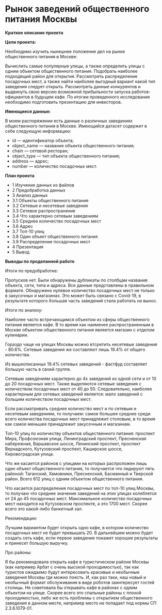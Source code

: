 # Рынок заведений общественного питания Москвы
**Краткое описание проекта**

**Цели проекта:**

Необходимо изучить нынешнее положение дел на рынке общественного питания в Москве:

Вычислить самые популярные улицы, а также определить улицы с одним объектом общественного питания.
Подобрать наиболее подходящий район для открытия.
Рассмотреть распределение посадочных мест, а также найти наиболее выгодный вариант какой тип заведения следует открыть.
Рассмотреть данные конкурентов и выдвинуть свою версию возможной прибыльности запуска работов-официантов в будущем кафе.
По итогам проведенного исследования необходимо подготовить презентацию для инвесторов.

**Имеющиеся данные:**

В моем распоряжении есть данные о различных заведениях общественного питания в Москве. Имеющийся датасет содержит в себе следующую информацию:

- id — идентификатор объекта;
- object_name — название объекта общественного питания;
- chain — сетевой ресторан;
- object_type — тип объекта общественного питания;
- address — адрес;
- number — количество посадочных мест.

**План проекта**

- 1  Изучение данных из файлов
- 2  Предобработка данных
- 3  Анализ данных
- 3.1  Объекты общественного питания
- 3.2  Сетевые и несетевые заведения
- 3.3  Сетевое распространение
- 3.4  Что характерно сетевым заведениям
- 3.5  Среднее количество посадочных мест
- 3.6  Адрес
- 3.7  Топ-10 улиц
- 3.8  Один объект общественного питания
- 3.9  Распределение посадочных мест
- 4  Презентация
- 5  Вывод

**Выводы по проделанной работе**

Итоги по предобработке:

Пропусков нет.
Были обнаружены дубликаты по столбцам названия объекта, сети, типа и адреса.
Все данные представлены в правильном формате.
Обнаружено нулевое количество посадочных мест не только в закусочных и магазинах. Это может быть связано с Covid-19, в результате которого большая часть заведений стала работать на вынос.

Итоги по анализу:

Наиболее часто встречающимся объектом из сферы общественного питания является кафе. В то время как наименее распространенным в Москве объектом общественного питания является магазин с отделом кулинарии.

Гораздо чаще на улицах Москвы можно втсретить несетевые заведения - 80.6%. Сетевые заведения же составляют лишь 19.4% от общего количества.

Из вышеописанных 19.4% сетевых заведений - фастфуд составляет большую часть в своей группе.

Сетевым заведениям характерно до 4х заведений из одной сети и от 10 до 20 посадочных мест. Также выделяются сетевые заведения с количеством посадочных мест от 40 до 50. Следовательно, наиболее характерным для сетевых заведений является: мало заведений с большим количеством посадочных мест.

Если рассматривать среднее количество мест и по сетевым и несетевым заведениям, то получаем: самое большее среднее среди всего количества посадочных мест принадлежит столовым, в то время как самое меньшее принадлежит закусочным и магазинам.

Топ-10 улиц по количеству объектов общественного питания: проспект Мира, Профсоюзная улица, Ленинградский проспект, Пресненская набережная, Варшавское шоссе, Ленинский проспект, проспект Вернадского, Кутузовский проспект, Каширское шоссе, Кировоградская улица.

Что же касается районов с улицами на которых распроложен лишь один объект общественного питания, то получается что лидируют пять районой: Таганский, Хамовники, Пресненский, Басманный и Тверской район. Всего 612 улиц с одним объектом общественного питания.

Что касается распределения посадочных мест по топ-10 улиц Москвы, то получаю что среднее значение заведений на этих улицах колеблется от 24 до 45 посадочных мест. Максимальное количество посадочных мест находится на Кутузовском проспекте, а это 1700 мест. Скорее всего это какой-либо банкетный зал.

Рекомендации:

Лучшим вариантом будет открыть одно кафе, в котором количество посадочных мест не будет превышать 20. В дальнейшем можно будет создать сеть кафе, если первое заведение покажет хорошие результаты и принесет большую выручку.

Про районы:

Я бы рекомендовала открыть кафе в туристическом районе Москвы (как например Арбат с очень высокой проходимостью), так как туристов ожидаемо будут интересовать красивые и необычные заведения Москвы где можно поесть. И, как раз таки, наш новый и необычный формат обслуживания в виде роботов заинтересует гостей столицы.
Не советовала бы открывать кафе в районах с одним объектом на улице. Скорее всего это спальные районы с плохой проходимостью, либо же есть проблемы с открытием общественного заведения в данном месте, например место не попадает под нормы СП 2.3.6.1079-01.
